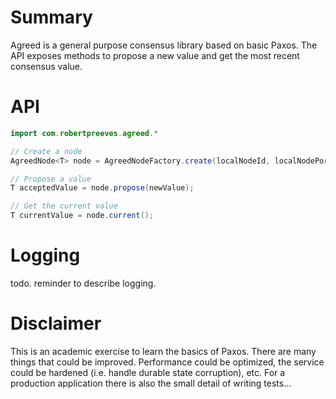 # Summary

Agreed is a general purpose consensus library based on basic Paxos. The API exposes methods to 
propose a new value and get the most recent consensus value.

# API

```java
import com.robertpreeves.agreed.*

// Create a node
AgreedNode<T> node = AgreedNodeFactory.create(localNodeId, localNodePort, List<URL> otherNodes);

// Propose a value
T acceptedValue = node.propose(newValue);

// Get the current value
T currentValue = node.current();  
```

# Logging

todo. reminder to describe logging.

# Disclaimer

This is an academic exercise to learn the basics of Paxos. There are many things that could be improved. Performance could be optimized, the service could be hardened (i.e. handle durable state corruption), etc. For a production 
application there is also the small detail of writing tests...
